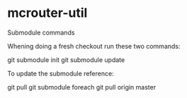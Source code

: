 # mcrouter-util

Submodule commands

Whening doing a fresh checkout run these two commands:

git submodule init
git submodule update

To update the submodule reference:

git pull
git submodule foreach git pull origin master